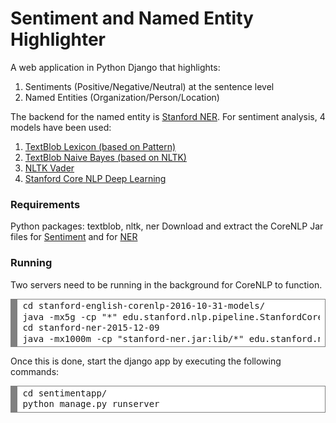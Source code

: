 # Sentiment and Named Entity Highlighter
A web application in Python Django that highlights:

1. Sentiments (Positive/Negative/Neutral) at the sentence level  
2. Named Entities (Organization/Person/Location)

The backend for the named entity is <a href="http://stanfordnlp.github.io/CoreNLP/ner.html">Stanford NER</a>.
For sentiment analysis, 4 models have been used:

1. <a href="http://textblob.readthedocs.io/en/dev/advanced_usage.html#sentiment-analyzers">TextBlob Lexicon (based on Pattern)</a>
2. <a href="http://textblob.readthedocs.io/en/dev/advanced_usage.html#sentiment-analyzers">TextBlob Naive Bayes (based on NLTK)</a>
3. <a href="http://www.nltk.org/api/nltk.sentiment.html">NLTK Vader</a> 
4. <a href="http://nlp.stanford.edu/sentiment/"> Stanford Core NLP Deep Learning </a>

### Requirements
Python packages: textblob, nltk, ner 
Download and extract the CoreNLP Jar files for <a href="http://nlp.stanford.edu/software/stanford-english-corenlp-2016-10-31-models.jar"> Sentiment</a> and for <a href="http://nlp.stanford.edu/software/stanford-ner-2015-12-09.zip">NER</a>

### Running
Two servers need to be running in the background for CoreNLP to function. <br>
<div style="background: #ffffff; overflow:auto;width:auto;border:solid gray;border-width:.1em .1em .1em .8em;padding:.2em .6em;"><pre style="margin: 0; line-height: 125%">cd stanford-english-corenlp-2016-10-31-models/ 
java -mx5g -cp &quot;*&quot; edu.stanford.nlp.pipeline.StanfordCoreNLPServer 
cd stanford-ner-2015-12-09 
java -mx1000m -cp &quot;stanford-ner.jar:lib/*&quot; edu.stanford.nlp.ie.NERServer -loadClassifier classifiers/english.all.3class.distsim.crf.ser.gz -port 9191 
</pre></div>

Once this is done, start the django app by executing the following commands: <br>
<div style="background: #ffffff; overflow:auto;width:auto;border:solid gray;border-width:.1em .1em .1em .8em;padding:.2em .6em;"><pre style="margin: 0; line-height: 125%">cd sentimentapp/
python manage.py runserver
</pre></div>

